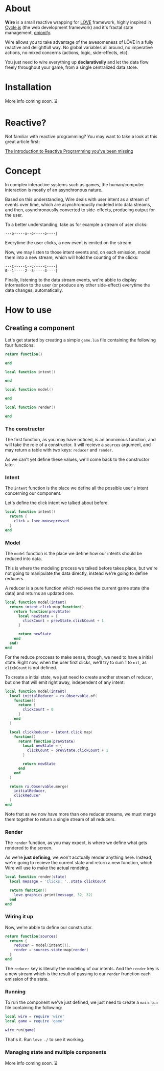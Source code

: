 # About

**Wire** is a small reactive wrapping for [LÖVE](https://love2d.org/) framework,
highly inspired in [Cycle.js](cycle.js.org) (the web development framework) and it's fractal state
management, [onionify](https://github.com/staltz/cycle-onionify).

Wire allows you to take advantage of the awesomeness of LÖVE in a fully
reactive and delightfull way. No global variables all around, no imperative
actions, no mixed concerns (actions, logic, side-effects, etc).

You just need to wire everything up **declarativelly** and let the data flow
freely throughout your game, from a single centralized data store.


# Installation

More info coming soon. :hourglass:


# Reactive?

Not familiar with reactive programming? You may want to take a look at this
great article first:

[The introduction to Reactive Programming you've been
missing](https://gist.github.com/staltz/868e7e9bc2a7b8c1f754)


# Concept

In complex interactive systems such as games, the human/computer interaction
is mostly of an asynchronous nature.

Based on this understanding, Wire deals with user intent as a stream of
events over time, which are asynchronouslly modeled into data streams, and
then, asynchronouslly converted to side-effects, producing output for the user.

To a better understanding, take as for example a stream of user clicks:

```
---o-----o--o-----o----|
```

Everytime the user clicks, a new event is emited on the stream.

Now, we may listen to those intent events and, on each emission, model them
into a new stream, which will hold the counting of the clicks:

```
---C-----C--C-----C----|
0--1-----2--3-----4----|
```

Finally, listening to the data stream events, we're abble to display
information to the user (or produce any other side-effect) everytime
the data changes, automatically.


# How to use

## Creating a component

Let's get started by creating a simple `game.lua` file containing the
following four functions:

```lua
return function()

end

local function intent()

end

local function model()

end

local function render()

end
```

### The constructor

The first function, as you may have noticed, is an anonimous function, and
will take the role of a constructor. It will recieve a `sources` argument, and
may return a table with two keys: `reducer` and `render`.

As we can't yet define these values, we'll come back to the constructor later.


### Intent

The `intent` function is the place we define all the possible user's intent
concerning our component.

Let's define the click intent we talked about before.

```lua
local function intent()
  return {
    click = love.mousepressed
  }
end
```

### Model

The `model` function is the place we define how our intents should be reduced
into data.

This is where the modeling process we talked before takes place, but we're not
going to manipulate the data directly, instead we're going to define reducers.

A reducer is a pure function which recieves the current game state (the data)
and returns an updated one.

```lua
local function model(intent)
  return intent.click:map(function()
    return function(prevState)
      local newState = {
        clickCount = prevState.clickCount + 1
      }

      return newState
    end
  end)
end
```

For the reduce proccess to make sense, though, we need to have a initial state.
Right now, when the user first clicks, we'll try to sum 1 to `nil`, as
`clickCount` is not defined.

To create a initial state, we just need to create another stream of reducer,
but one that will emit right away, independent of any intent:

```lua
local function model(intent)
  local initialReducer = rx.Observable.of(
    function()
      return {
        clickCount = 0
      }
    end
  )

  local clickReducer = intent.click:map(
    function()
      return function(prevState)
        local newState = {
          clickCount = prevState.clickCount + 1
        }

        return newState
      end
    end
  )

  return rx.Observable.merge(
    initialReducer,
    clickReducer
  )
end
```

Note that as we now have more than one reducer streams, we must merge them
together to return a single stream of all reducers.


### Render

The `render` function, as you may expect, is where we define what gets
rendered to the screen.

As we're **just defining**, we won't acctually render anything here.
Instead, we're going to recieve the current state and return a new function,
which Wire will use to make the actual rendeing.

```lua
local function render(state)
  local message = 'Clicks: '..state.clickCount

  return function()
    love.graphics.print(message, 32, 32)
  end
end
```

### Wiring it up

Now, we're abble to define our constructor.

```lua
return function(sources)
  return {
    reducer = model(intent()),
    render = sources.state:map(render)
  }
end
```

The `reducer` key is literally the modeling of our intents. And the `render`
key is a new stream which is the result of passing to our `render` frunction
each emission of the state.


### Running

To run the component we've just defined, we just need to create a `main.lua`
file containing the following:

```lua
local wire = require 'wire'
local game = require 'game'

wire.run(game)
```

That's it. Run `love ./` to see it working.


### Managing state and multiple components

More info coming soon. :hourglass:
